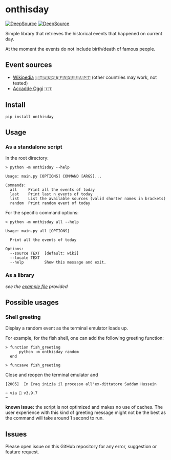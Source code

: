 # onthisday

[![DeepSource](https://deepsource.io/gh/bit97/onthisday.svg/?label=active+issues&token=kFcXBryjHHiGKQ6JebSE3hfw)](https://deepsource.io/gh/bit97/onthisday/?ref=repository-badge)
[![DeepSource](https://deepsource.io/gh/bit97/onthisday.svg/?label=resolved+issues&token=kFcXBryjHHiGKQ6JebSE3hfw)](https://deepsource.io/gh/bit97/onthisday/?ref=repository-badge)

Simple library that retrieves the historical events that happened on current day.

At the moment the events do not include birth/death of famous people.

## Event sources
- [Wikipedia](https://www.wikipedia.org/) 🇮🇹🇺🇸🇬🇧🇫🇷🇩🇪🇪🇸🇵🇹 (other countries may work, not tested)
- [Accadde Oggi](https://www.accaddeoggi.it/) 🇮🇹

## Install
`pip install onthisday`

## Usage

### As a standalone script
In the root directory:

```
> python -m onthisday --help

Usage: main.py [OPTIONS] COMMAND [ARGS]...

Commands:
  all     Print all the events of today
  last    Print last n events of today
  list    List the available sources (valid shorter names in brackets)
  random  Print random event of today
```

For the specific command options:

```
> python -m onthisday all --help

Usage: main.py all [OPTIONS]

  Print all the events of today

Options:
  --source TEXT  [default: wiki]
  --locale TEXT
  --help         Show this message and exit.
```

### As a library
_see the [example file](example.py) provided_ 

## Possible usages

### Shell greeting
Display a random event as the terminal emulator loads up.

For example, for the fish shell, one can add the following greeting function:
```angular2html
> function fish_greeting
      python -m onthisday random
  end

> funcsave fish_greeting
```

Close and reopen the terminal emulator and
```angular2html
[2005]  In Iraq inizia il processo all'ex-dittatore Saddam Hussein

~ via 🐍 v3.9.7 
➜ 
```

**known issue:** the script is not optimized and makes no use of caches.
The user experience with this kind of greeting message might not be the best as the command will take around 1 second to run.

## Issues
Please open issue on this GitHub repository for any error, suggestion or feature request.